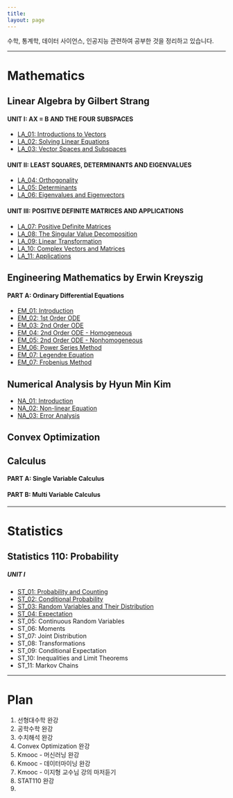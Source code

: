 ```yaml
---
title:
layout: page
---
```


수학, 통계학, 데이터 사이언스, 인공지능 관련하여 공부한 것을 정리하고 있습니다.

---

# Mathematics

## Linear Algebra by Gilbert Strang

#### UNIT I: AX = B AND THE FOUR SUBSPACES

- [LA_01: Introductions to Vectors](https://xero0001.github.io/mathematics/2019/04/27/LA_01/)
- [LA_02: Solving Linear Equations](https://xero0001.github.io/mathematics/2019/04/27/LA_02/)
- [LA_03: Vector Spaces and Subspaces](https://xero0001.github.io/mathematics/2019/04/28/LA_03/)

#### UNIT II: LEAST SQUARES, DETERMINANTS AND EIGENVALUES

- [LA_04: Orthogonality](https://xero0001.github.io/mathematics/2019/05/01/LA_04/)
- [LA_05: Determinants](https://xero0001.github.io/mathematics/2019/05/03/LA_05/)
- [LA_06: Eigenvalues and Eigenvectors](https://xero0001.github.io/mathematics/2019/05/04/LA_06/)

#### UNIT III: POSITIVE DEFINITE MATRICES AND APPLICATIONS

- [LA_07: Positive Definite Matrices](https://xero0001.github.io/mathematics/2019/05/05/LA_07/)
- [LA_08: The Singular Value Decomposition](https://xero0001.github.io/mathematics/2019/05/06/LA_08/)
- [LA_09: Linear Transformation](https://xero0001.github.io/mathematics/2019/05/10/LA_09/)
- [LA_10: Complex Vectors and Matrices](https://xero0001.github.io/mathematics/2019/05/20/LA_10/)
- [LA_11: Applications](https://xero0001.github.io/mathematics/2019/05/22/LA_11/)

## Engineering Mathematics by Erwin Kreyszig

#### PART A: Ordinary Differential Equations

- [EM_01: Introduction](https://xero0001.github.io/mathematics/2019/05/08/EM_01/)
- [EM_02: 1st Order ODE](https://xero0001.github.io/mathematics/2019/05/08/EM_02/)
- [EM_03: 2nd Order ODE](https://xero0001.github.io/mathematics/2019/05/09/EM_03/)
- [EM_04: 2nd Order ODE - Homogeneous](https://xero0001.github.io/mathematics/2019/05/13/EM_04/)
- [EM_05: 2nd Order ODE - Nonhomogeneous](https://xero0001.github.io/mathematics/2019/05/17/EM_05/)
- [EM_06: Power Series Method](https://xero0001.github.io/mathematics/2019/05/17/EM_06/)
- [EM_07: Legendre Equation](https://xero0001.github.io/mathematics/2019/05/18/EM_07/)
- [EM_07: Frobenius Method](https://xero0001.github.io/mathematics/2019/05/18/EM_08/)

## Numerical Analysis by Hyun Min Kim

- [NA_01: Introduction](https://xero0001.github.io/mathematics/2019/05/07/NA_01/)
- [NA_02: Non-linear Equation](https://xero0001.github.io/mathematics/2019/05/07/NA_02/)
- [NA_03: Error Analysis](https://xero0001.github.io/mathematics/2019/05/08/NA_03/)

## Convex Optimization

## Calculus

#### PART A: Single Variable Calculus

#### PART B: Multi Variable Calculus

---

# Statistics

## Statistics 110: Probability

##### UNIT I

- [ST_01: Probability and Counting](https://xero0001.github.io/statistics/2019/04/24/ST_01/)
- [ST_02: Conditional Probability](https://xero0001.github.io/statistics/2019/05/08/ST_02/)
- [ST_03: Random Variables and Their Distribution](https://xero0001.github.io/statistics/2019/05/08/ST_03/)
- [ST_04: Expectation](https://xero0001.github.io/statistics/2019/05/09/ST_04/)
- ST_05: Continuous Random Variables
- ST_06: Moments
- ST_07: Joint Distribution
- ST_08: Transformations
- ST_09: Conditional Expectation
- ST_10: Inequalities and Limit Theorems
- ST_11: Markov Chains

---

# Plan

1. 선형대수학 완강
2. 공학수학 완강
3. 수치해석 완강
4. Convex Optimization 완강
5. Kmooc - 머신러닝 완강
6. Kmooc - 데이터마이닝 완강
7. Kmooc - 이지형 교수님 강의 마저듣기
8. STAT110 완강
9.
